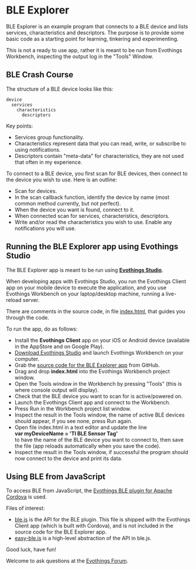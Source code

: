# BLE Explorer

BLE Explorer is an example program that connects to a BLE device and lists services, characteristics and descriptors. The purpose is to provide some basic code as a starting point for learning, tinkering and experimenting.

This is not a ready to use app, rather it is meant to be run from Evothings Workbench, inspecting the output log in the "Tools" Window.

## BLE Crash Course

The structure of a BLE device looks like this:

	device
	  services
	    characteristics
	      descriptors

Key points:

* Services group functionality.
* Characteristics represent data that you can read, write, or subscribe to using notifications.
* Descriptors contain "meta-data" for characteristics, they are not used that often in my experience.

To connect to a BLE device, you first scan for BLE devices, then connect to the device you wish to use. Here is an outline:

* Scan for devices.
* In the scan callback function, identify the device by name (most common method currently, but not perfect).
* When the device you want is found, connect to it.
* When connected scan for services, characteristics, descriptors.
* Write and/or read the characteristics you wish to use. Enable any notifications you will use.

## Running the BLE Explorer app using Evothings Studio

The BLE Explorer app is meant to be run using [**Evothings Studio**](http://evothings.com/download).

When developing apps with Evothings Studio, you run the Evothings Client app on your mobile device to execute the application, and you use Evothings Workbench on your laptop/desktop machine, running a live-reload server.

There are comments in the source code, in file [index.html](https://github.com/divineprog/evo-demos/tree/master/Demos2014/BLEExplorer/index.html), that guides you through the code.

To run the app, do as follows:

* Install the **Evothings Client** app on your iOS or Android device (available in the AppStore and on Google Play).
* [Download Evothings Studio](http://evothings.com/download) and launch Evothings Workbench on your computer.
* Grab the [source code for the BLE Explorer app](https://github.com/divineprog/evo-demos/tree/master/Demos2014/BLEExplorer) from GitHub.
* Drag and drop <b>index.html</b> into the Evothings Workbench project window.
* Open the Tools window in the Workbench by pressing "Tools" (this is where console output will display).
* Check that the BLE device you want to scan for is active/powered on.
* Launch the Evothings Client app and connect to the Workbench.
* Press Run in the Workbench project list window.
* Inspect the result in the Tools window, the name of active BLE devices should appear, if you see none, press Run again.
* Open file index.html in a text editor and update the line<br/>**var myDeviceName = 'TI BLE Sensor Tag'**<br/>to have the name of the BLE device you want to connect to, then save the file (app reloads automatically when you save the code).
* Inspect the result in the Tools window, if successful the program should now connect to the device and print its data.

## Using BLE from JavaScript

To access BLE from JavaScript, the [Evothings BLE plugin for Apache Cordova](https://github.com/evothings/cordova-ble) is used.

Files of interest:

* [ble.js](https://github.com/evothings/cordova-ble/blob/master/ble.js) is the API for the BLE plugin. This file is shipped with the Evothings Client app (which is built with Cordova), and is not included in the source code for the BLE Explorer app.
* [easy-ble.js](https://github.com/divineprog/evo-demos/blob/master/Demos2014/BLEExplorer/easy-ble.js) is a high-level abstraction of the API in ble.js.

Good luck, have fun!

Welcome to ask questions at the [Evothings Forum](http://forum.evothings.com/).

